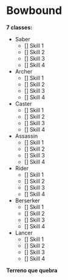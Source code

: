 # Bowbound

**7 classes:**

+ Saber
    - [] Skill 1
    - [] Skill 2
    - [] Skill 3
    - [] Skill 4
+ Archer
    - [] Skill 1
    - [] Skill 2
    - [] Skill 3
    - [] Skill 4
+ Caster
    - [] Skill 1
    - [] Skill 2
    - [] Skill 3
    - [] Skill 4
+ Assassin
    - [] Skill 1
    - [] Skill 2
    - [] Skill 3
    - [] Skill 4
+ Rider
    - [] Skill 1
    - [] Skill 2
    - [] Skill 3
    - [] Skill 4
+ Berserker
    - [] Skill 1
    - [] Skill 2
    - [] Skill 3
    - [] Skill 4    
+ Lancer
    - [] Skill 1
    - [] Skill 2
    - [] Skill 3
    - [] Skill 4

**Terreno que quebra**

